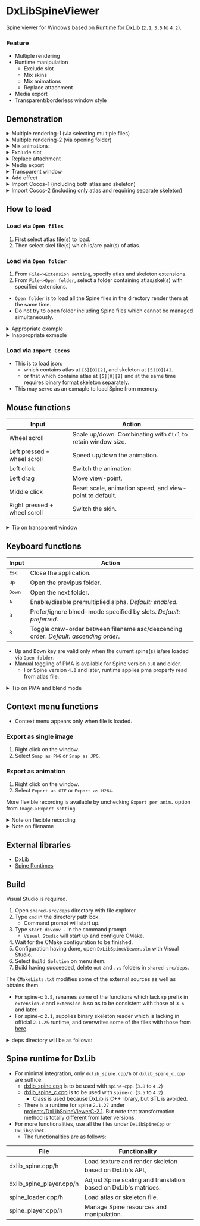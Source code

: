 # DxLibSpineViewer

Spine viewer for Windows based on [Runtime for DxLib](#spine-runtime-for-dxlib) (`2.1`, `3.5` to `4.2`).

### Feature
- Multiple rendering
- Runtime manipulation
  - Exclude slot
  - Mix skins
  - Mix animations
  - Replace attachment
- Media export
- Transparent/borderless window style

## Demonstration

<details><summary>Multiple rendering-1 (via selecting multiple files)</summary>
 
https://github.com/user-attachments/assets/8ca281a2-9fe5-4d4d-a888-f636e06f0608

</details>

<details><summary>Multiple rendering-2 (via opening folder)</summary>

https://github.com/user-attachments/assets/6787f39b-3dd2-47f6-8941-8809ddec6b03
 
</details>

<details><summary>Mix animations</summary>

https://github.com/user-attachments/assets/47ef9037-94d4-4354-8397-b04081dc6697

</details>

<details><summary>Exclude slot</summary>

https://github.com/user-attachments/assets/96f44b4b-1054-4aaf-83a6-1a604160cae4

</details>

<details><summary>Replace attachment</summary>
 
https://github.com/user-attachments/assets/009406d5-71d2-4012-9095-0adc198850d0

</details>

<details><summary>Media export</summary>

https://github.com/user-attachments/assets/fbfa7fb7-6ebf-4660-8d88-d29cf8d16840

</details>
<details><summary>Transparent window</summary>

https://github.com/user-attachments/assets/b67e6ead-7b2b-4035-b1d3-894274bdfafb

</details>

<details><summary>Add effect</summary>

https://github.com/user-attachments/assets/5cd49bca-2fe5-4cd9-9404-6a7381b5364a

</details>

<details><summary>Import Cocos-1 (including both atlas and skeleton)</summary>

https://github.com/user-attachments/assets/d85f0677-d16b-454b-b8e6-8c47af28cb3b

</details>

<details><summary>Import Cocos-2 (including only atlas and requiring separate skeleton)</summary>

https://github.com/user-attachments/assets/3033fef6-aa30-420f-9a2a-5cb1976780e3

</details>


## How to load

### Load via `Open files`

1. First select atlas file(s) to load. 
2. Then select skel file(s) which is/are pair(s) of atlas.

### Load via `Open folder` 

1. From `File->Extension setting`, specify atlas and skeleton extensions.
2. From `File->Open folder`, select a folder containing atlas/skel(s) with specified extensions.

- `Open folder` is to load all the Spine files in the directory render them at the same time.
- Do not try to open folder including Spine files which cannot be managed simultaneously.

<details><summary>Appropriate example</summary>

<pre>
221491
├ odin_S1.atlas.txt
├ odin_S1.png
├ odin_S1.txt
├ odin_S2.atlas.txt
├ odin_S2.png
├ odin_S2.txt
└ ...
</pre>

</details>

<details><summary>Inappropriate exmaple</summary>

<pre>
spinechar20
├ 1200.atlas
├ 1200.json
├ 1200.png
├ 1201.atlas
├ 1201.json
├ 1201.png
└ ...
</pre>

</details>

### Load via `Import Cocos`

- This is to load json:
  - which contains atlas at `[5][0][2]`, and skeleton at `[5][0][4]`.
  - or that which contains atlas at `[5][0][2]` and at the same time requires binary format skeleton separately. 
- This may serve as an exmaple to load Spine from memory.

## Mouse functions

| Input | Action |
| ---- | ---- |
| Wheel scroll | Scale up/down. Combinating with `Ctrl` to retain window size. |
| Left pressed + wheel scroll | Speed up/down the animation. |
| Left click | Switch the animation. |
| Left drag | Move view-point. |
| Middle click | Reset scale, animation speed, and view-point to default. |
| Right pressed + wheel scroll | Switch the skin. |

<details><summary>Tip on transparent window</summary>

1. Check menu item `Window->Through-seen` to make window transparent.
2. `Right pressed + middle click` to make window borderless.
3. `Right pressed + left click` to move borderless window.

</details>

## Keyboard functions

| Input | Action |
| --- | --- |
| <kbd>Esc</kbd> | Close the application. |
| <kbd>Up</kbd> | Open the previpus folder. |
| <kbd>Down</kbd> | Open the next folder. |
| <kbd>A</kbd> | Enable/disable premultiplied alpha. _Default: enabled_. | 
| <kbd>B</kbd> | Prefer/ignore blned-mode specified by slots. _Default: preferred_. | 
| <kbd>R</kbd> | Toggle draw-order between filename asc/descending order. _Default: ascending order_. | 

- <kbd>Up</kbd> and <kbd>Down</kbd> key are valid only when the current spine(s) is/are loaded via `Open folder`.
- Manual toggling of PMA is available for Spine version `3.8` and older.
  - For Spine version `4.0` and later, runtime applies pma property read from atlas file.

</details>
<details><summary>Tip on PMA and blend mode</summary>
  
- Disable `PMA` with <kbd>A</kbd> if it is too bright, and enable if darkish.
- Force `normal` blend mode with <kbd>B</kbd> if `multiply` is not well represented.
  
</details>

## Context menu functions

- Context menu appears only when file is loaded.

### Export as single image

1. Right click on the window.
2. Select `Snap as PNG` or `Snap as JPG`.

### Export as animation

1. Right click on the window.
2. Select `Export as GIF` or `Export as H264`.

More flexible recording is available by unchecking `Export per anim.` option from `Image->Export setting`.

<details><summary>Note on flexible recording</summary>

| State | Behaviour |
| ---- | ---- |
| `Export per anim.` checked | Restarts the animation once recording has started, and ends recording as soon as animation has ended. |
| `Export per anim.` unchecked | Recording start and end timing can be choosen by user hand. |

#### Export as multiple images

1. Right click on the window.
2. Select `Start image recording`.
3. Right click again and select `Save as GIF` or `Save as PNGs`.

#### Export as video

1. Right click on the window.
2. Select `Start video recording`.
3. Right click again and select `End recording`.

</details>

<details><summary>Note on filename</summary>

- The files are saved in the subdirectory of the execution file.
  -  The folder is named after folder-name when loaded via `Open folder`, and the first atlas filename when via `Select files`.
- `PNG` and `JPG` file will be named like `home_4.475018.png` where `home` is animation name, and `4.475018` is animation frame when saved.
- `GIF` file will be named like `wait.gif` where `wait` is animation name.
- `H264` file will be named like `fp.mp4` where `fp` is animation name.

</details>
 
## External libraries

- [DxLib](https://dxlib.xsrv.jp/)
- [Spine Runtimes](https://github.com/EsotericSoftware/spine-runtimes)

## Build

Visual Studio is required.
1. Open `shared-src/deps` directory with file explorer.
2. Type `cmd` in the directory path box.
    - Command prompt will start up.
3. Type `start devenv .` in the command prompt.
     - `Visual Studio` will start up and configure CMake.
4. Wait for the CMake configuration to be finished.
5. Configuration having done, open `DxLibSpineViewer.sln` with Visual Studio.
6. Select `Build Solution` on menu item.
7. Build having succeeded, delete `out` and `.vs` folders in `shared-src/deps`.

The `CMakeLists.txt` modifies some of the external sources as well as obtains them.
- For spine-c `3.5`, renames some of the functions which lack `sp` prefix in `extension.c` and `extension.h` so as to be consistent with those of `3.6` and later.
- For spine-c `2.1`, supplies binary skeleton reader which is lacking in official `2.1.25` runtime, and overwrites some of the files with those from [here](https://github.com/BithreenGirlen/spine-c-2.1.27).

<details><summary>deps directory will be as follows:</summary>

<pre>
...
├ DxLibSpineC
│  └ ...
├ DxLibSpineCpp
│  └ ...
├ projects
│  └ ...
├ shared-src
│  ├ deps
│  │  ├ dxlib // static libraries and headers of DxLib for VC
│  │  │  └ ...
│  │  ├ spine-c-x.x // Spine C generic runtime for version x.x
│  │  │  ├ include
│  │  │  │  └ ...
│  │  │  └ src
│  │  │     └ ...
│  │  ├ ...
│  │  ├ spine-cpp-x.x // Spine C++ generic runtime for version x.x
│  │  │  ├ include
│  │  │  │  └ ...
│  │  │  └ src
│  │  │     └ ...
│  │  └ ...
│  └ ...
├ DxLibSpineViewer.sln
└ ...
</pre>

 </details>

## Spine runtime for DxLib

- For minimal integration, only `dxlib_spine.cpp/h` or `dxlib_spine_c.cpp` are suffice.
  - [dxlib_spine.cpp](/DxLibSpineCpp/dxlib_spine.cpp) is to be used with `spine-cpp`. (`3.8` to `4.2`)
  - [dxlib_spine_c.cpp](/DxLibSpineC/dxlib_spine_c.cpp) is to be used with `spine-c`. (`3.5` to `4.2`)
    - Class is used because DxLib is C++ library, but STL is avoided.
  - There is a runtime for spine `2.1.27` under [projects/DxLibSpineViewerC-2.1](/projects/DxLibSpineViewerC-2.1). But note that transformation method is totally [different](https://en.esotericsoftware.com/forum/d/3462-spines-non-skewing-transforms) from later versions.
- For more functionalities, use all the files under `DxLibSpineCpp` or `DxLibSpineC`.
  - The functionalities are as follows:

| File | Functionality |
| --- | --- |
| dxlib_spine.cpp/h | Load texture and render skeleton based on DxLib's API。 |
| dxlib_spine_player.cpp/h | Adjust Spine scaling and translation based on DxLib's matrices. |
| spine_loader.cpp/h | Load atlas or skeleton file. |
| spine_player.cpp/h | Manage Spine resources and manipulation. |
